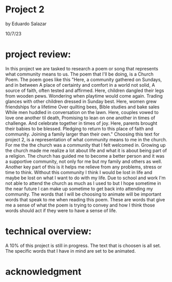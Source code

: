 # Project 2

by Eduardo Salazar

10/7/23



# project review:

In this project we are tasked to research a poem or song that represents what community means to us. The poem that I'll be doing, is a Church Poem. The poem goes like this "Here, a community gathered on Sundays, and in between A place of certainty and comfort in a world not solid, A source of faith, often tested and affirmed. Here, children dangled their legs from wooden pews. Wondering when playtime would come again. Trading glances with other children dressed in Sunday best. Here, women grew friendships for a lifetime Over quilting bees, Bible studies and bake sales While men huddled in conversation on the lawn. Here, couples vowed to love one another til death, Promising to lean on one another in times of challenge. And celebrate together in times of joy. Here, parents brought their babies to be blessed. Pledging to return to this place of faith and community. Joining a family larger than their own." Choosing this text for project 2, is a representation of what community means to me in the church. For me the the church was a community that I felt welcomed in. Growing up the church made me realize a lot about life and what it is about being part of a religion. The church has guided me to become a better person and it was a supportive community, not only for me but my family and others as well. Another key part of this is it helps me relieve from any problems, stress or time to think. Without this community I think I would be lost in life and maybe be lost on what I want to do with my life. Due to school and work I'm not able to attend the church as much as I used to but I hope sometime in the near future I can make up sometime to get back into attending my community. The words that I will be choosing to animate will be important words that speak to me when reading this poem. These are words that give me a sense of what the poem is trying to convey and how I think those words should act if they were to have a sense of life.

# technical overview:

A 10% of this project is still in progress. The text that is choosen is all set. The specific words that I have in mind are set to be animated. 

# acknowledgment

